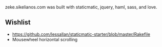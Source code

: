 zeke.sikelianos.com was built with staticmatic, jquery, haml, sass, and love.

Wishlist
--------

* https://github.com/lessallan/staticmatic-starter/blob/master/Rakefile
* Mousewheel horizontal scrolling